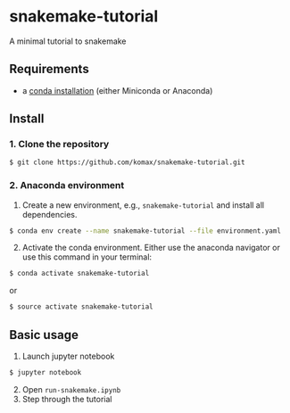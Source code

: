 # snakemake-tutorial
A minimal tutorial to snakemake

## Requirements
- a [conda installation](https://docs.conda.io/en/latest/) (either Miniconda or Anaconda)

## Install

### 1. Clone the repository

```bash
$ git clone https://github.com/komax/snakemake-tutorial.git
```

### 2. Anaconda environment
1. Create a new environment, e.g., ```snakemake-tutorial``` and install all dependencies.
```bash
$ conda env create --name snakemake-tutorial --file environment.yaml
```

2. Activate the conda environment. Either use the anaconda navigator or use this command in your terminal:
```bash
$ conda activate snakemake-tutorial
```
or
```bash
$ source activate snakemake-tutorial
```

## Basic usage
1. Launch jupyter notebook
```bash
$ jupyter notebook
```
2. Open ```run-snakemake.ipynb```
3. Step through the tutorial
